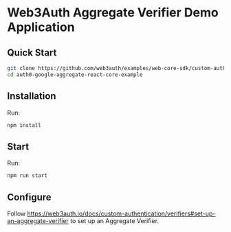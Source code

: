# Web3Auth Aggregate Verifier Demo Application

## Quick Start

```bash
git clone https://github.com/web3auth/examples/web-core-sdk/custom-authentication/aggregate-verifiers/auth0-google-aggregate-react-core-example
cd auth0-google-aggregate-react-core-example
```

## Installation

Run:

```bash
npm install
```

## Start

Run:

```bash
npm run start
```

## Configure

Follow https://web3auth.io/docs/custom-authentication/verifiers#set-up-an-aggregate-verifier to set up an Aggregate Verifier.
